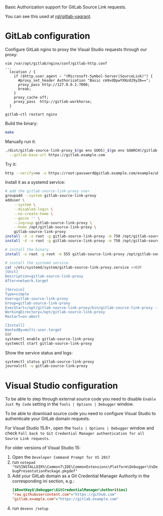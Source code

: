 Basic Authorization support for GitLab Source Link requests.

You can see this used at [rgl/gitlab-vagrant](https://github.com/rgl/gitlab-vagrant).

# GitLab configuration

Configure GitLab nginx to proxy the Visual Studio requests through our proxy:

```
vim /var/opt/gitlab/nginx/conf/gitlab-http.conf 
...
  location / {
    if ($http_user_agent ~ "(Microsoft-Symbol-Server|SourceLink)") {
      #proxy_set_header Authorization "Basic cm9vdDpwYXNzd29yZA==";
      proxy_pass http://127.0.0.1:7000;
      break;
    }
    proxy_cache off;
    proxy_pass  http://gitlab-workhorse;
  }

gitlab-ctl restart nginx
```

Build the binary:

```bash
make
```

Manually run it:

```bash
./dist/gitlab-source-link-proxy_$(go env GOOS)_$(go env GOARCH)/gitlab-source-link-proxy \
  --gitlab-base-url https://gitlab.example.com
```

Try it:

```bash
http --verify=no -v https://root:password@gitlab.example.com/example/ubuntu-vagrant/raw/master/.gitignore User-Agent:SourceLink
```

Install it as a systemd service:

```bash
# add the gitlab-source-link-proxy user.
groupadd --system gitlab-source-link-proxy
adduser \
    --system \
    --disabled-login \
    --no-create-home \
    --gecos '' \
    --ingroup gitlab-source-link-proxy \
    --home /opt/gitlab-source-link-proxy \
    gitlab-source-link-proxy
install -d -o root -g gitlab-source-link-proxy -m 750 /opt/gitlab-source-link-proxy
install -d -o root -g gitlab-source-link-proxy -m 750 /opt/gitlab-source-link-proxy/bin

# install the binary.
install -o root -g root -m 555 gitlab-source-link-proxy /opt/gitlab-source-link-proxy/bin

# install the systemd service.
cat >/etc/systemd/system/gitlab-source-link-proxy.service <<EOF
[Unit]
Description=gitlab-source-link-proxy
After=network.target

[Service]
Type=simple
User=gitlab-source-link-proxy
Group=gitlab-source-link-proxy
ExecStart=/opt/gitlab-source-link-proxy/bin/gitlab-source-link-proxy --gitlab-base-url https://gitlab.example.com
WorkingDirectory=/opt/gitlab-source-link-proxy
Restart=on-abort

[Install]
WantedBy=multi-user.target
EOF
systemctl enable gitlab-source-link-proxy
systemctl start gitlab-source-link-proxy
```

Show the service status and logs:

```bash
systemctl status gitlab-source-link-proxy
journalctl -u gitlab-source-link-proxy
```

# Visual Studio configuration

To be able to step through external source code you need to disable `Enable Just My Code` setting in the `Tools | Options | Debugger` window.

To be able to download source code you need to configure Visual Studio to authenticate your GitLab domain requests.

For Visual Studio 15.8+, open the `Tools | Options | Debugger` window and check `Fall back to Git Credential Manager authentication for all Source Link requests`.

For older versions of Visual Studio 15:

  1. Open the `Developer Command Prompt for VS 2017`
  2. run `notepad "%VSINSTALLDIR%\Common7\IDE\CommonExtensions\Platform\Debugger\VsDebugPresentationPackage.pkgdef"`
  3. Add your GitLab domain as a Git Credential Manager Authority in the corresponding ini section, e.g.:
      ```ini
      [$RootKey$\Debugger\GitCredentialManager\Authorities]
      "raw.githubusercontent.com"="https://github.com"
      "gitlab.example.com"="https://gitlab.example.com"
      ```
  4. run `devenv /setup`
